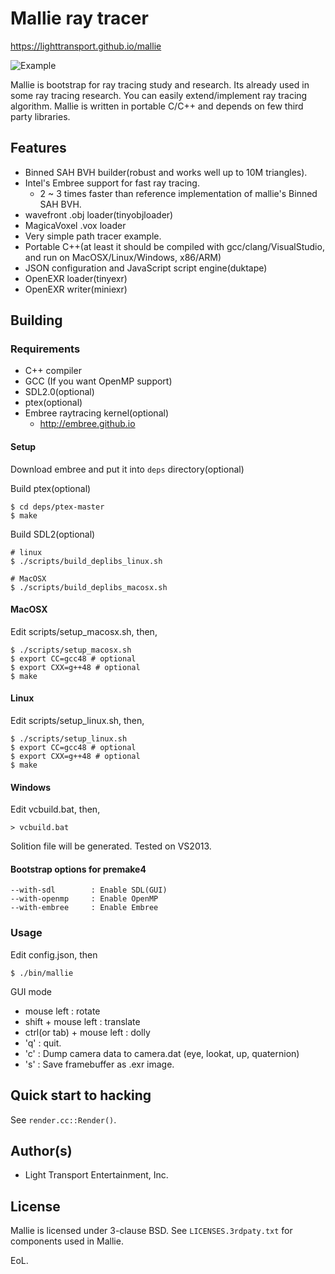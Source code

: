 # Mallie ray tracer

https://lighttransport.github.io/mallie

![Example](https://github.com/lighttransport/mallie/blob/master/mallie.jpg?raw=true)

Mallie is bootstrap for ray tracing study and research. Its already used in some ray tracing research.
You can easily extend/implement ray tracing algorithm.
Mallie is written in portable C/C++ and depends on few third party libraries.

## Features

* Binned SAH BVH builder(robust and works well up to 10M triangles).
* Intel's Embree support for fast ray tracing.
  * 2 ~ 3 times faster than reference implementation of mallie's Binned SAH BVH.
* wavefront .obj loader(tinyobjloader)
* MagicaVoxel .vox loader
* Very simple path tracer example.
* Portable C++(at least it should be compiled with gcc/clang/VisualStudio, and run on MacOSX/Linux/Windows, x86/ARM)
* JSON configuration and JavaScript script engine(duktape)
* OpenEXR loader(tinyexr)
* OpenEXR writer(miniexr)

## Building

### Requirements

* C++ compiler
* GCC (If you want OpenMP support)
* SDL2.0(optional)
* ptex(optional)
* Embree raytracing kernel(optional)
  * http://embree.github.io

#### Setup

Download embree and put it into `deps` directory(optional)

Build ptex(optional)

    $ cd deps/ptex-master
    $ make

Build SDL2(optional)

    # linux
    $ ./scripts/build_deplibs_linux.sh

    # MacOSX
    $ ./scripts/build_deplibs_macosx.sh

#### MacOSX

Edit scripts/setup_macosx.sh, then,

    $ ./scripts/setup_macosx.sh
    $ export CC=gcc48 # optional
    $ export CXX=g++48 # optional
    $ make
 
#### Linux

Edit scripts/setup_linux.sh, then,

    $ ./scripts/setup_linux.sh
    $ export CC=gcc48 # optional
    $ export CXX=g++48 # optional
    $ make

#### Windows

Edit vcbuild.bat, then,

    > vcbuild.bat

Solition file will be generated.
Tested on VS2013.

#### Bootstrap options for premake4

    --with-sdl        : Enable SDL(GUI)
    --with-openmp     : Enable OpenMP
    --with-embree     : Enable Embree

### Usage

Edit config.json, then

    $ ./bin/mallie

GUI mode

* mouse left : rotate
* shift + mouse left : translate
* ctrl(or tab) + mouse left : dolly
* 'q' : quit.
* 'c' : Dump camera data to camera.dat (eye, lookat, up, quaternion)
* 's' : Save framebuffer as .exr image.

## Quick start to hacking

See `render.cc::Render()`.

## Author(s)

* Light Transport Entertainment, Inc.

## License

Mallie is licensed under 3-clause BSD. See `LICENSES.3rdpaty.txt` for components used in Mallie.

EoL.
